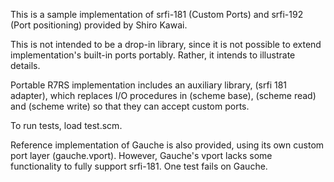 This is a sample implementation of srfi-181 (Custom Ports) and
srfi-192 (Port positioning) provided by Shiro Kawai.

This is not intended to be a drop-in library, since it is not possible
to extend implementation's built-in ports portably.  Rather, it
intends to illustrate details.

Portable R7RS implementation includes an auxiliary library, (srfi 181
adapter), which replaces I/O procedures in (scheme base), (scheme
read) and (scheme write) so that they can accept custom ports.

To run tests, load test.scm.

Reference implementation of Gauche is also provided, using its own
custom port layer (gauche.vport).  However, Gauche's vport lacks some
functionality to fully support srfi-181.  One test fails on Gauche.

